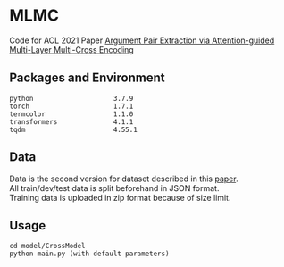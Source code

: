 # MLMC

Code for ACL 2021 Paper [Argument Pair Extraction via Attention-guided Multi-Layer Multi-Cross Encoding](https://aclanthology.org/2021.acl-long.496.pdf)

## Packages and Environment

``` 
python                    3.7.9 
torch                     1.7.1 
termcolor                 1.1.0 
transformers              4.1.1 
tqdm                      4.55.1
```

## Data

Data is the second version for dataset described in this [paper](https://aclanthology.org/2020.emnlp-main.569.pdf). \
All train/dev/test data is split beforehand in JSON format. \
Training data is uploaded in zip format because of size limit.

## Usage

```
cd model/CrossModel 
python main.py (with default parameters)
```
